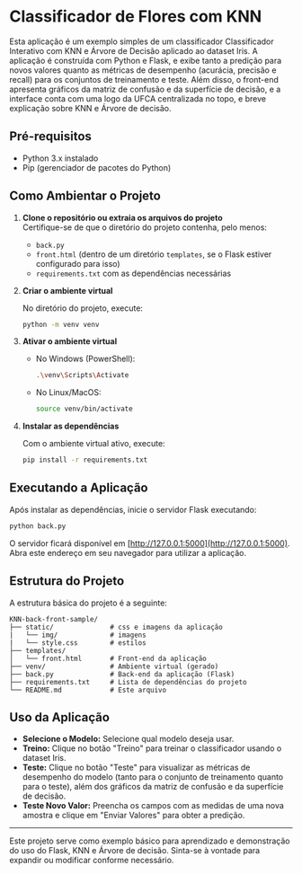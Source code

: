 # Classificador de Flores com KNN

Esta aplicação é um exemplo simples de um classificador Classificador Interativo com KNN e Árvore de Decisão aplicado ao dataset Iris. A aplicação é construída com Python e Flask, e exibe tanto a predição para novos valores quanto as métricas de desempenho (acurácia, precisão e recall) para os conjuntos de treinamento e teste. Além disso, o front-end apresenta gráficos da matriz de confusão e da superfície de decisão, e a interface conta com uma logo da UFCA centralizada no topo, e breve explicação sobre KNN e Árvore de decisão.

## Pré-requisitos

- Python 3.x instalado
- Pip (gerenciador de pacotes do Python)

## Como Ambientar o Projeto

1. **Clone o repositório ou extraia os arquivos do projeto**  
   Certifique-se de que o diretório do projeto contenha, pelo menos:
   - `back.py`
   - `front.html` (dentro de um diretório `templates`, se o Flask estiver configurado para isso)
   - `requirements.txt` com as dependências necessárias

2. **Criar o ambiente virtual**

   No diretório do projeto, execute:
   ```bash
   python -m venv venv
   ```

3. **Ativar o ambiente virtual**

   - No Windows (PowerShell):
     ```bash
     .\venv\Scripts\Activate
     ```
   - No Linux/MacOS:
     ```bash
     source venv/bin/activate
     ```

4. **Instalar as dependências**

   Com o ambiente virtual ativo, execute:
   ```bash
   pip install -r requirements.txt
   ```

## Executando a Aplicação

Após instalar as dependências, inicie o servidor Flask executando:
```bash
python back.py
```

O servidor ficará disponível em [http://127.0.0.1:5000](http://127.0.0.1:5000). Abra este endereço em seu navegador para utilizar a aplicação.

## Estrutura do Projeto

A estrutura básica do projeto é a seguinte:

```
KNN-back-front-sample/
├── static/              # css e imagens da aplicação
|   └── img/             # imagens 
|   └── style.css        # estilos  
├── templates/
│   └── front.html       # Front-end da aplicação
├── venv/                # Ambiente virtual (gerado)
├── back.py              # Back-end da aplicação (Flask)
├── requirements.txt     # Lista de dependências do projeto
└── README.md            # Este arquivo
```

## Uso da Aplicação

- **Selecione o Modelo:** Selecione qual modelo deseja usar.
- **Treino:** Clique no botão "Treino" para treinar o classificador usando o dataset Iris.
- **Teste:** Clique no botão "Teste" para visualizar as métricas de desempenho do modelo (tanto para o conjunto de treinamento quanto para o teste), além dos gráficos da matriz de confusão e da superfície de decisão.
- **Teste Novo Valor:** Preencha os campos com as medidas de uma nova amostra e clique em "Enviar Valores" para obter a predição.

---

Este projeto serve como exemplo básico para aprendizado e demonstração do uso do Flask, KNN e Árvore de decisão. Sinta-se à vontade para expandir ou modificar conforme necessário.
